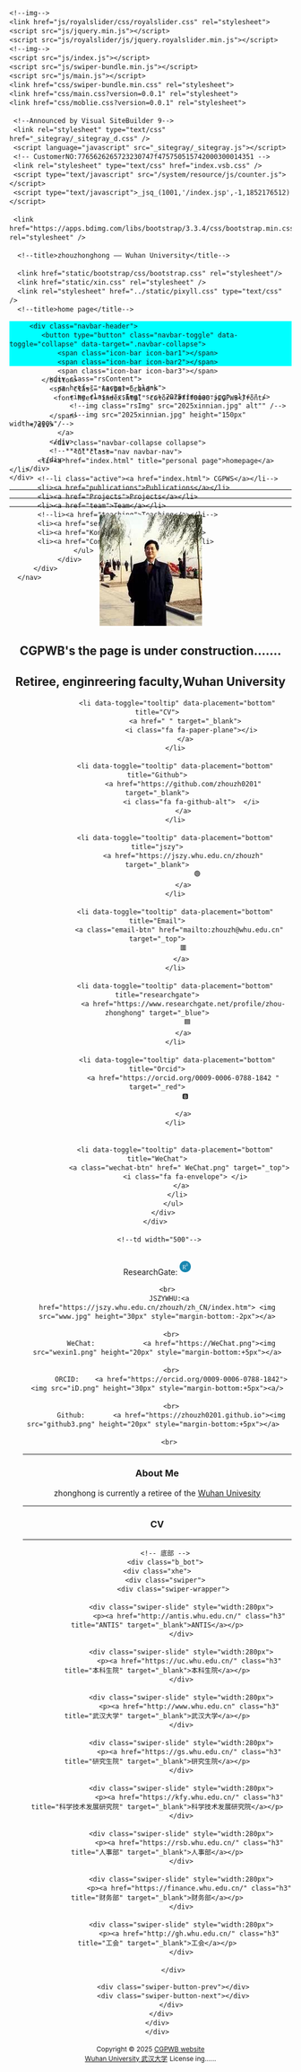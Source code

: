  
<html>
  
<head>
  <meta charset="utf-8" />
  <meta name="viewport" content="width=device-width, initial-scale=1.0,maximum-scale=1, user-scalable=no" />
  <title>personal website</title>  <meta name="pageType" content="1">
<meta name="pageTitle" content="personal website">


<META Name="SiteName" Content="personal website" />
<META Name="SiteDomain" Content="cs.whu.edu.cn" />

 
  <meta name="description" content="personal website" />
  <link href="css/bootstrap.css" rel="stylesheet"> 
  
  <!--meta name="author" content="personal website"/-->
  <!--meta name="google-site-verification" content="4aUJl2I7hcddtjYkcxpnrotZMt3zwgFPboCdEiZsUc0" /-->
  <!--meta name="keywords" content= "zhouzhonghong","周忠红","WHU","Wuhan University","武汉大学","personal homepage"/-->
    <!--img-->
    <link href="js/royalslider/css/royalslider.css" rel="stylesheet">
    <script src="js/jquery.min.js"></script>
    <script src="js/royalslider/js/jquery.royalslider.min.js"></script>
    <!--img-->
    <script src="js/index.js"></script>
    <script src="js/swiper-bundle.min.js"></script>
    <script src="js/main.js"></script>
    <link href="css/swiper-bundle.min.css" rel="stylesheet">
    <link href="css/main.css?version=0.0.1" rel="stylesheet">
    <link href="css/moblie.css?version=0.0.1" rel="stylesheet">
    
     <!--Announced by Visual SiteBuilder 9-->
     <link rel="stylesheet" type="text/css" href="_sitegray/_sitegray_d.css" />
     <script language="javascript" src="_sitegray/_sitegray.js"></script>
     <!-- CustomerNO:7765626265723230747f475750515742000300014351 -->
     <link rel="stylesheet" type="text/css" href="index.vsb.css" />
     <script type="text/javascript" src="/system/resource/js/counter.js"></script>
     <script type="text/javascript">_jsq_(1001,'/index.jsp',-1,1852176512)</script>

     <link href="https://apps.bdimg.com/libs/bootstrap/3.3.4/css/bootstrap.min.css" rel="stylesheet" />

      <!--title>zhouzhonghong —— Wuhan University</title-->

      <link href="static/bootstrap/css/bootstrap.css" rel="stylesheet"/>
      <link href="static/xin.css" rel="stylesheet" />
      <link rel="stylesheet" href="../static/pixyll.css" type="text/css" />
      <!--title>home page</title-->
</head> 

<body>
     <!--navbar star-->
   <nav class="navbar navbar-inverse navbar-fixed-top">
     <!--*******-->
     <nav style="background-color:#00ffff;height:80px;">
       <div class="container">
        
         <div class="navbar-header">
            <button type="button" class="navbar-toggle" data-toggle="collapse" data-target=".navbar-collapse">
                <span class="icon-bar icon-bar1"></span>
                <span class="icon-bar icon-bar2"></span>
                <span class="icon-bar icon-bar3"></span>
            </button>
              <span class="navbar-brand">
               <font href="index.html" color="#fff0000">CGPWS</font>
                
              </span>
         </div>
 
               <div class="navbar-collapse collapse">
                    <ul class="nav navbar-nav">  
           <li><a href="index.html" title="personal page">homepage</a></li>
           <!--li class="active"><a href="index.html"> CGPWS</a></li-->
           <li><a href="publications">Publications</a></li>
           <li><a href="Projects">Projects</a></li>
           <li><a href="team">Team</a></li>
           <!--li><a href="teaching">Teaching</a></li-->
           <li><a href="service">Service</a></li>
           <li><a href="Kong five">kong five</a></li>
           <li><a href="Contact me">Contact me</a></li>
                    </ul> 
                </div>   
          </div>  
      </nav> 
   </nav>   
</body>  
 <!--*************navbar over******************-->
<body>
 <!--img star-->
    <div class="banner">
        <div class="sliderContainer fullWidth clearfix">
            <div id="full-width-slider" class="royalSlider heroSlider rsMinW">
               
              <div class="rsContent">
                <a href="" target="_blank">
                   <img class="rsImg" src="2025xinnian.jpg" alt="" />
                   <!--img class="rsImg" src="2025xinnian.jpg" alt"" /-->
                   <!--img src="2025xinnian.jpg" height="150px" width="200%"/-->
                </a>
              </div>
              <!--********-->
            </div>
        </div>
    </div>
  <!--img over-->

 <!--***************ok*****************-->
 
<hr noshade="">

<hr noshade="">

<hr noshade="">
<!--star-->
 
  <header class="header">
     <div class="container"> 
        <img class="profile-image img-responsive pull-left" src="xiaohong2.png" alt="ZhouZhonghong">
         <br>
        <div class="profile-content pull-center">   
          <div class="profile-content pull-center" align="center">  
          <h1 class="name">CGPWB's the page is under construction.......  </h1>  
          <h2 class="desc"> Retiree, enginreering faculty,Wuhan University</h2>
            <ul class="social list-inline">   
              
              <li data-toggle="tooltip" data-placement="bottom" title="CV">
                  <a href=" " target="_blank">
                     <i class="fa fa-paper-plane"></i>
                  </a>
             </li>
              
             <li data-toggle="tooltip" data-placement="bottom" title="Github">
                 <a href="https://github.com/zhouzh0201" target="_blank">
                     <i class="fa fa-github-alt">  </i>
                 </a>
             </li>
              
             <li data-toggle="tooltip" data-placement="bottom" title="jszy">
                 <a href="https://jszy.whu.edu.cn/zhouzh" target="_blank">
                        🟢
                 </a>
             </li>
              
             <li data-toggle="tooltip" data-placement="bottom" title="Email">
               <a class="email-btn" href="mailto:zhouzh@whu.edu.cn" target="_top">
                  🟥 
                </a>
             </li>
             
             <li data-toggle="tooltip" data-placement="bottom" title="researchgate">
                 <a href="https://www.researchgate.net/profile/zhou-zhonghong" target="_blue">
                    🟦 
                 </a>
             </li>
             
              <li data-toggle="tooltip" data-placement="bottom" title="Orcid">
                 <a href="https://orcid.org/0009-0006-0788-1842 " target="_red">
                  🅱️

                 </a>
             </li>
                
             
             <li data-toggle="tooltip" data-placement="bottom" title="WeChat">
               <a class="wechat-btn" href=" WeChat.png" target="_top">
                  <i class="fa fa-envelope"> </i>
                </a>
              </li>
            </ul>
        </div> 
     </div>  
  
     <!--td width="500"-->
      
<div>
         <br>
          ResearchGate:  <a href="https://researchgate.net/profile/zhou-zhonghong"><img src="RG.png" height="20px" style="margin-bottom:+5px"> </a>
        
         <br>
          JSZYWHU:<a href="https://jszy.whu.edu.cn/zhouzh/zh_CN/index.htm"> <img src="www.jpg" height="30px" style="margin-bottom:-2px"></a>
           
           <br>
           WeChat:            <a href="https://WeChat.png"><img src="wexin1.png" height="20px" style="margin-bottom:+5px"></a>
            
           <br>
           ORCID:    <a href="https://orcid.org/0009-0006-0788-1842"> <img src="iD.png" height="30px" style="margin-bottom:+5px"><a/>
           
           <br>
           Github:       <a href="https://zhouzh0201.github.io"><img src="github3.png" height="20px" style="margin-bottom:+5px"></a>  
          
          <br>
 
<hr noshade="">
<body>
 <div class="profile-content pull-center" align="center">  
<p>
<h3>About Me</h3>   
zhonghong is currently a retiree of the <a href="https://whu.edu.cn/">Wuhan Univesity</a>
<p/> 
  </div>
<hr noshade="">

<h3> CV</h3>
</div>   
</body>
 <!--/div--> 

 <hr noshade="">
 <body>
   <!--div class="profile-content pull-center" align=""--
     <!-- 背部遮罩块 -->
		<div class="t_zz"></div>

		<!-- 底部 -->
		<div class="b_bot">
  	<div class="xhe">
  		<div class="swiper">
  			<div class="swiper-wrapper">
				
				<div class="swiper-slide" style="width:280px">
					<p><a href="http://antis.whu.edu.cn/" class="h3" title="ANTIS" target="_blank">ANTIS</a></p>
				</div>
				
				<div class="swiper-slide" style="width:280px">
					<p><a href="https://uc.whu.edu.cn/" class="h3" title="本科生院" target="_blank">本科生院</a></p>
				</div>
				
				<div class="swiper-slide" style="width:280px">
					<p><a href="http://www.whu.edu.cn" class="h3" title="武汉大学" target="_blank">武汉大学</a></p>
				</div>
				
				<div class="swiper-slide" style="width:280px">
					<p><a href="https://gs.whu.edu.cn/" class="h3" title="研究生院" target="_blank">研究生院</a></p>
				</div>
				
				<div class="swiper-slide" style="width:280px">
					<p><a href="https://kfy.whu.edu.cn/" class="h3" title="科学技术发展研究院" target="_blank">科学技术发展研究院</a></p>
				</div>
				
				<div class="swiper-slide" style="width:280px">
					<p><a href="https://rsb.whu.edu.cn/" class="h3" title="人事部" target="_blank">人事部</a></p>
				</div>
				
				<div class="swiper-slide" style="width:280px">
					<p><a href="https://finance.whu.edu.cn/" class="h3" title="财务部" target="_blank">财务部</a></p>
				</div>
				
				<div class="swiper-slide" style="width:280px">
					<p><a href="http://gh.whu.edu.cn/" class="h3" title="工会" target="_blank">工会</a></p>
				</div>
				
			</div>
<!-- 如果需要导航按钮 -->
			<div class="swiper-button-prev"></div>
			<div class="swiper-button-next"></div>
           </div>
	  </div>
 	</div>
    </div>
 </div>
</div>
<body>
<div align="center">
      <small>Copyright &copy 2025 <a href="https://zhouzh0201.github.io/">CGPWB website</a></small>
      <br>
      <small><a href="https://www.whu.edu.cn/">Wuhan University 武汉大学</a></small>
      <small>License ing......</small>
</div> 
<script src="static/jquery.js"></script>
<script src="static/bootstrap/js/bootstrap.js"></script>

<!--/body-->
<!--/html-->   
 
